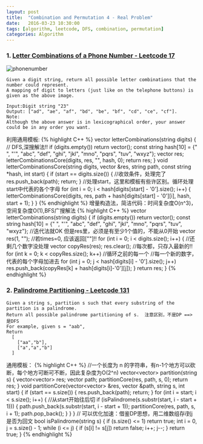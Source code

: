 ```yaml
---
layout: post
title:  "Combination and Permutation 4 - Real Problem"
date:   2016-03-23 10:30:00
tags: [algorithm, leetcode, DFS, combination, permutation]
categories: Algorithm
---
```


### 1. [Letter Combinations of a Phone Number - Leetcode 17](https://leetcode.com/problems/letter-combinations-of-a-phone-number/)
![phonenumber](http://7xno5y.com1.z0.glb.clouddn.com/phonenumber.png)

```
Given a digit string, return all possible letter combinations that the number could represent.
A mapping of digit to letters (just like on the telephone buttons) is given as the above image.

Input:Digit string "23"
Output: ["ad", "ae", "af", "bd", "be", "bf", "cd", "ce", "cf"].
Note:
Although the above answer is in lexicographical order, your answer could be in any order you want.
```

利用通用模板:
{% highlight C++ %}
vector<string> letterCombinations(string digits) {
  // DFS,深搜解法!!
  if (digits.empty()) return vector<string>();
  const string hash[10] = {" ",   "'",   "abc",  "def", "ghi",
                           "jkl", "mno", "pqrs", "tuv", "wxyz"};
  vector<string> res;
  letterCombinationsCore(digits, res, "", hash, 0);
  return res;
}
void letterCombinationsCore(string digits, vector<string> &res, string path,
                            const string *hash, int start) {
  if (start == digits.size()) {  //收敛条件，处理完了
    res.push_back(path);
    return;
  }
  //处理start，这里和模板有些许区别。循环处理start中代表的各个字母
  for (int i = 0; i < hash[digits[start] - '0'].size(); i++) {
    letterCombinationsCore(digits, res, path + hash[digits[start] - '0'][i],
                           hash, start + 1);
  }
}
{% endhighlight %}
增量构造法，简洁代码：时间复杂度O(n^3)，空间复杂度O(1),BFS广搜解法
{% highlight C++ %}
vector<string> letterCombinations(string digits) {
  if (digits.empty()) return vector<string>();
  const string hash[10] = {" ",   "'",   "abc",  "def", "ghi",
                           "jkl", "mno", "pqrs", "tuv", "wxyz"};
  //迭代法就OK  但是res里，必须是有至少1个值的，不能从0开始
  vector<string> res(1, "");                 //若times=0, 应该返回[""]!!
  for (int i = 0; i < digits.size(); i++) {  //还剩几个数字没处理
    vector<string> copyRes(res);
    res.clear();                              //每次都，只存入最新的!!
    for (int k = 0; k < copyRes.size(); k++)  //循环之前的每一个
      //每一个新的数字，代表的每个字母加进去
      for (int j = 0; j < hash[digits[i] - '0'].size(); j++)
        res.push_back(copyRes[k] + hash[digits[i]-'0'][j]);
  }
  return res;
}
{% endhighlight %}

### 2. [Palindrome Partitioning - Leetcode 131](https://leetcode.com/problems/palindrome-partitioning/)
```
Given a string s, partition s such that every substring of the partition is a palindrome.
Return all possible palindrome partitioning of s.  注意区别，不是DP ==> 是DFS
For example, given s = "aab",
Return
  [
    ["aa","b"],
    ["a","a","b"]
  ]
```

通用模板：
{% highlight C++ %}
//一个长度为 n 的字符串，有n-1个地方可以砍断，每个地方可断可不断，因此复杂度为O(2^n)
vector<vector<string>> partition(string s) {
  vector<vector<string>> res;
  vector<string> path;
  partitionCore(res, path, s, 0);
  return res;
}
void partitionCore(vector<vector<string>> &res, vector<string> &path, string s,
                   int start) {
  if (start == s.size()) {
    res.push_back(path);
    return;
  }
  for (int i = start; i < s.size(); i++) {  //从start开始往后切
    if (isPalindrome(s.substr(start, i - start + 1))) {
      path.push_back(s.substr(start, i - start + 1));
      partitionCore(res, path, s, i + 1);
      path.pop_back();
    }
  }
}
// 可以优化加速：借鉴DP思想，用二维数组存i到j是否为回文
bool isPalindrome(string s) {
  if (s.size() <= 1) return true;
  int i = 0, j = s.size() - 1;
  while (i <= j) {
    if (s[i] != s[j]) return false;
        i++;    j--;
    }
    return true;
}
{% endhighlight %}
